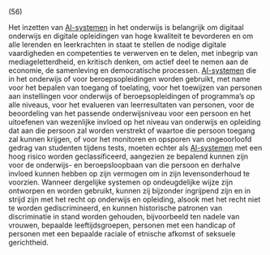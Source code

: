 (56)

Het inzetten van [AI-systemen](a3.md#^ai-systeem) in het onderwijs is belangrijk om digitaal onderwijs en digitale opleidingen van hoge kwaliteit te bevorderen en om alle lerenden en leerkrachten in staat te stellen de nodige digitale vaardigheden en competenties te verwerven en te delen, met inbegrip van mediageletterdheid, en kritisch denken, om actief deel te nemen aan de economie, de samenleving en democratische processen. [AI-systemen](a3.md#^ai-systeem) die in het onderwijs of voor beroepsopleidingen worden gebruikt, met name voor het bepalen van toegang of toelating, voor het toewijzen van personen aan instellingen voor onderwijs of beroepsopleidingen of programma’s op alle niveaus, voor het evalueren van leerresultaten van personen, voor de beoordeling van het passende onderwijsniveau voor een persoon en het uitoefenen van wezenlijke invloed op het niveau van onderwijs en opleiding dat aan die persoon zal worden verstrekt of waartoe die persoon toegang zal kunnen krijgen, of voor het monitoren en opsporen van ongeoorloofd gedrag van studenten tijdens tests, moeten echter als [AI-systemen](a3.md#^ai-systeem) met een hoog risico worden geclassificeerd, aangezien ze bepalend kunnen zijn voor de onderwijs- en beroepsloopbaan van die persoon en derhalve invloed kunnen hebben op zijn vermogen om in zijn levensonderhoud te voorzien. Wanneer dergelijke systemen op ondeugdelijke wijze zijn ontworpen en worden gebruikt, kunnen zij bijzonder ingrijpend zijn en in strijd zijn met het recht op onderwijs en opleiding, alsook met het recht niet te worden gediscrimineerd, en kunnen historische patronen van discriminatie in stand worden gehouden, bijvoorbeeld ten nadele van vrouwen, bepaalde leeftijdsgroepen, personen met een handicap of personen met een bepaalde raciale of etnische afkomst of seksuele gerichtheid.